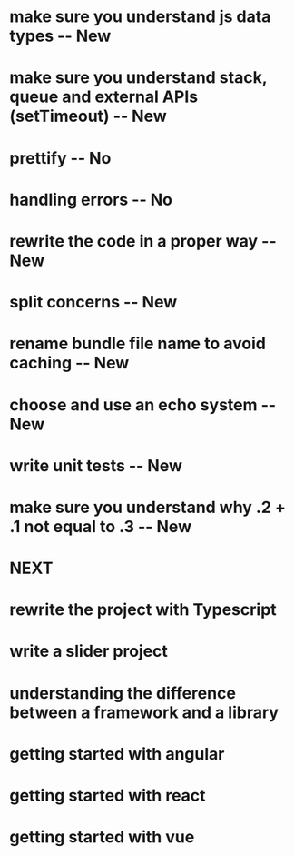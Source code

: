 # make sure you understand js data types -- New

# make sure you understand stack, queue and external APIs (setTimeout) -- New

# prettify -- No

# handling errors -- No

# rewrite the code in a proper way -- New

# split concerns -- New

# rename bundle file name to avoid caching -- New

# choose and use an echo system -- New

# write unit tests -- New

# make sure you understand why .2 + .1 not equal to .3 -- New

# NEXT

# rewrite the project with Typescript

# write a slider project

# understanding the difference between a framework and a library

# getting started with angular

# getting started with react

# getting started with vue

